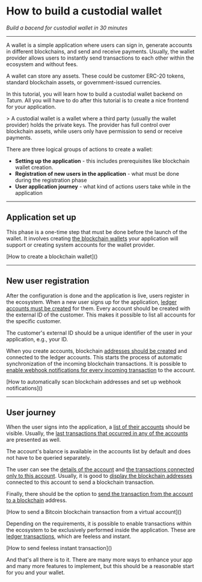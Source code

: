 # How to build a custodial wallet

*Build a bacend for custodial wallet in 30 minutes*

---

A wallet is a simple application where users can sign in, generate accounts in different blockchains, and send and receive payments. Usually, the wallet provider allows users to instantly send transactions to each other within the ecosystem and without fees.

<div class="toolbar-note">
A wallet can store any assets. These could be customer ERC-20 tokens, standard blockchain assets, or government-issued currencies.
</div>

In this tutorial, you will learn how to build a custodial wallet backend on Tatum. All you will have to do after this tutorial is to create a nice frontend for your application.

<div class="toolbar-note">
> A custodial wallet is a wallet where a third party (usually the wallet provider) holds the private keys. The provider has full control over blockchain assets, while users only have permission to send or receive payments.
</div>

There are three logical groups of actions to create a wallet:
- **Setting up the application** - this includes prerequisites like blockchain wallet creation.
- **Registration of new users in the application** - what must be done during the registration phase
- **User application journey** - what kind of actions users take while in the application

---

## Application set up

This phase is a one-time step that must be done before the launch of the wallet. It involves creating [the blockchain wallets](https://developer.tatum.io/rest/blockchain/generate-bitcoin-wallet) your application will support or creating system accounts for the wallet provider.

<div class="toolbar-tip">
[How to create a blockchain wallet]()
</div>

---


## New user registration

After the configuration is done and the application is live, users register in the ecosystem. When a new user signs up for the application, [ledger accounts must be created](https://developer.tatum.io/rest/virtual-accounts/create-new-account) for them. Every account should be created with the external ID of the customer. This makes it possible to list all accounts for the specific customer.

<div class="toolbar-tip">
The customer's external ID should be a unique identifier of the user in your application, e.g., your ID.
</div>

When you create accounts, blockchain [addresses should be created](https://developer.tatum.io/rest/virtual-accounts/create-new-deposit-address) and connected to the ledger accounts. This starts the process of automatic synchronization of the incoming blockchain transactions. It is possible to [enable webhook notifications for every incoming transaction](https://developer.tatum.io/rest/subscriptions/create-new-subscription) to the account.

<div class="toolbar-tip">
[How to automatically scan blockchain addresses and set up webhook notifications]()
</div>

---

## User journey

When the user signs into the application, a [list of their accounts](https://developer.tatum.io/rest/virtual-accounts/list-all-customer-accounts) should be visible. Usually, the [last transactions that occurred in any of the accounts](https://developer.tatum.io/rest/virtual-accounts/list-all-customer-accounts) are presented as well.

<div class="toolbar-note">
The account's balance is available in the accounts list by default and does not have to be queried separately.
</div>

The user can see the [details of the account](https://developer.tatum.io/rest/virtual-accounts/get-account-by-id) and [the transactions connected only to this account](https://developer.tatum.io/rest/virtual-accounts/find-transactions-for-account). Usually, it is good to [display the blockchain addresses](https://developer.tatum.io/rest/virtual-accounts/get-all-deposit-addresses-for-account) connected to this account to send a blockchain transaction.

Finally, there should be the option to [send the transaction from the account to a blockchain](https://developer.tatum.io/rest/virtual-accounts/send-bitcoin-from-tatum-account-to-address) address.

<div class="toolbar-tip">
[How to send a Bitcoin blockchain transaction from a virtual account]()
</div>

Depending on the requirements, it is possible to enable transactions within the ecosystem to be exclusively performed inside the application. These are [ledger transactions](https://developer.tatum.io/rest/virtual-accounts/send-payment), which are feeless and instant.

<div class="toolbar-tip">
[How to send feeless instant transaction]()
</div>

And that's all there is to it. There are many more ways to enhance your app and many more features to implement, but this should be a reasonable start for you and your wallet.


